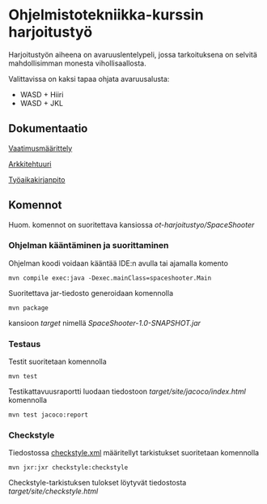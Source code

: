 # Ohjelmistotekniikka-kurssin harjoitustyö

Harjoitustyön aiheena on avaruuslentelypeli, jossa tarkoituksena on selvitä mahdollisimman monesta vihollisaallosta.

Valittavissa on kaksi tapaa ohjata avaruusalusta:
- WASD + Hiiri
- WASD + JKL

## Dokumentaatio

[Vaatimusmäärittely](dokumentaatio/vaatimusmaarittely.md)

[Arkkitehtuuri](dokumentaatio/arkkitehtuuri.md)

[Työaikakirjanpito](dokumentaatio/tyoaikakirjanpito.md)

## Komennot

Huom. komennot on suoritettava kansiossa _ot-harjoitustyo/SpaceShooter_

### Ohjelman kääntäminen ja suorittaminen

Ohjelman koodi voidaan kääntää IDE:n avulla tai ajamalla komento

```
mvn compile exec:java -Dexec.mainClass=spaceshooter.Main
```

Suoritettava jar-tiedosto generoidaan komennolla

```
mvn package
```

kansioon _target_ nimellä _SpaceShooter-1.0-SNAPSHOT.jar_

### Testaus

Testit suoritetaan komennolla

```
mvn test
```

Testikattavuusraportti luodaan tiedostoon _target/site/jacoco/index.html_ komennolla

```
mvn test jacoco:report
```

### Checkstyle

Tiedostossa [checkstyle.xml](SpaceShooter/checkstyle.xml) määritellyt tarkistukset suoritetaan komennolla

```
mvn jxr:jxr checkstyle:checkstyle
```

Checkstyle-tarkistuksen tulokset löytyvät tiedostosta _target/site/checkstyle.html_
